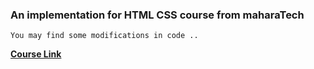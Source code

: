 ### An implementation for HTML CSS course from maharaTech

```     
You may find some modifications in code .. 
```

**[Course Link](https://maharatech.gov.eg/course/view.php?id=36)**

<!-- ![Course](HTML-Module/htmlCssCourseMaharaTech.png) -->

